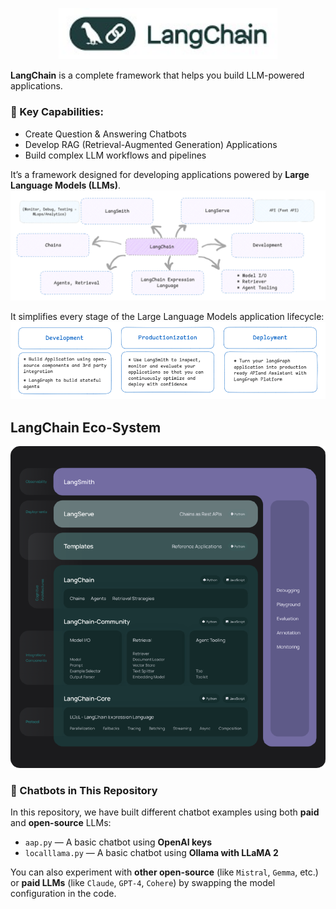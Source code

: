 <p align="center">
  <img src="https://github.com/GitMeP/LangChain/blob/master/Chatbot_1/images/logo.jpg" alt="LangChain Logo" width="350"/>
</p>

**LangChain** is a complete framework that helps you build LLM-powered applications.

### 🔹 Key Capabilities:
- Create Question & Answering Chatbots  
- Develop RAG (Retrieval-Augmented Generation) Applications  
- Build complex LLM workflows and pipelines  

It’s a framework designed for developing applications powered by **Large Language Models (LLMs)**.
![Eco-Syatem](https://github.com/GitMeP/LangChain/blob/master/Chatbot_1/images/data2.png)

It simplifies every stage of the Large Language Models application lifecycle:
![LifeCycle](https://github.com/GitMeP/LangChain/blob/master/Chatbot_1/images/data1.png)

## **LangChain Eco-System**
![Eco-Syatem](https://github.com/GitMeP/LangChain/blob/master/Chatbot_1/images/ecosys.png)

### 🤖 Chatbots in This Repository

In this repository, we have built different chatbot examples using both **paid** and **open-source** LLMs:

- `aap.py` — A basic chatbot using **OpenAI keys**
- `localllama.py` — A basic chatbot using **Ollama with LLaMA 2**

You can also experiment with **other open-source** (like `Mistral`, `Gemma`, etc.) or **paid LLMs** (like `Claude`, `GPT-4`, `Cohere`) by swapping the model configuration in the code.
